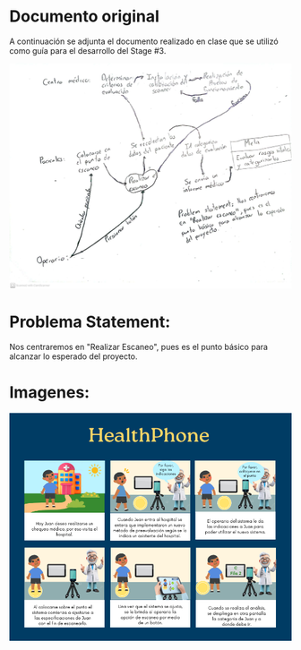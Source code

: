 # Documento original

A continuación se adjunta el documento realizado en clase que se utilizó como guía para el desarrollo del Stage #3.

![alt text](Images/ImagenGuia.jpeg)


# Problema Statement:

Nos centraremos en "Realizar Escaneo", pues es el punto básico para alcanzar lo esperado del proyecto.

# Imagenes:

![alt text](Images/StoryBoard.png)
